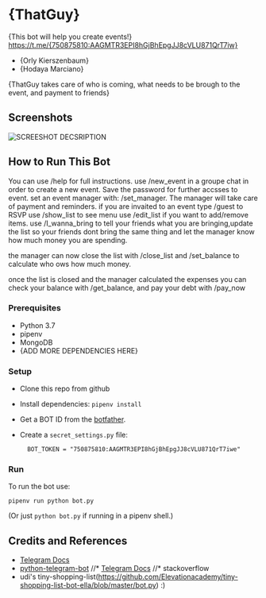 # {ThatGuy}
{This bot will help you create events!} <https://t.me/{750875810:AAGMTR3EPI8hGjBhEpgJJ8cVLU871QrT7iw}>

* {Orly Kierszenbaum}
* {Hodaya Marciano}

{ThatGuy takes care of who is coming, what needs to be brough to the event, and payment to friends}

## Screenshots

![SCREESHOT DECSRIPTION](screenshots/shopping-list-bot-1.png)

## How to Run This Bot
You can use /help for full instructions.
use /new_event in a groupe chat in order to create a new event. Save the password for further accsses to event.
set an event manager with: /set_manager. The manager will take care of payment and reminders.
if you are invaited to an event type /guest to RSVP
use /show_list to see menu
use /edit_list if you want to add/remove items.
use /I_wanna_bring to tell your friends what you are bringing,update the list so your friends dont bring the same thing and let the manager know how much money you are spending.

the manager can now close the list with /close_list and /set_balance to calculate who ows how much money.

once the list is closed and the manager calculated the expenses you can check your balance with /get_balance, 
and pay your debt with /pay_now

### Prerequisites
* Python 3.7
* pipenv
* MongoDB
* {ADD MORE DEPENDENCIES HERE}

### Setup
* Clone this repo from github
* Install dependencies: `pipenv install`
* Get a BOT ID from the [botfather](https://telegram.me/BotFather).
* Create a `secret_settings.py` file:

        BOT_TOKEN = "750875810:AAGMTR3EPI8hGjBhEpgJJ8cVLU871QrT7iwe"

### Run
To run the bot use:

    pipenv run python bot.py

(Or just `python bot.py` if running in a pipenv shell.)

## Credits and References
* [Telegram Docs](https://core.telegram.org/bots)
* [python-telegram-bot](https://github.com/python-telegram-bot/python-telegram-bot)
//* [Telegram Docs]()
//* stackoverflow
* udi's tiny-shopping-list(https://github.com/Elevationacademy/tiny-shopping-list-bot-ella/blob/master/bot.py) :)

